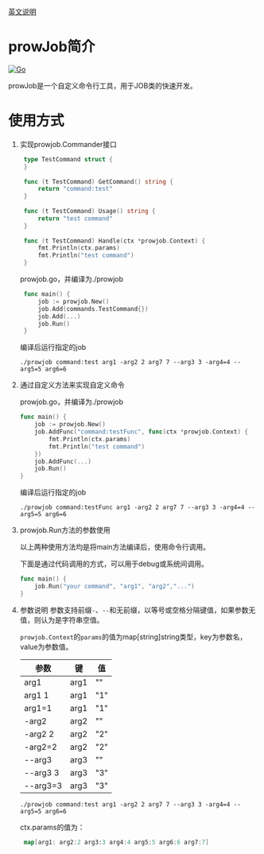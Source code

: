 [英文说明](Readme.md)
# prowJob简介
[![Go](https://github.com/agclqq/prowjob/actions/workflows/go.yml/badge.svg)](https://github.com/agclqq/prowjob/actions/workflows/go.yml)

prowJob是一个自定义命令行工具，用于JOB类的快速开发。

# 使用方式

1. 实现prowjob.Commander接口
   ```go
    type TestCommand struct {
    }
    
    func (t TestCommand) GetCommand() string {
        return "command:test"
    }
    
    func (t TestCommand) Usage() string {
        return "test command"
    }
    
    func (t TestCommand) Handle(ctx *prowjob.Context) {
        fmt.Println(ctx.params)
        fmt.Println("test command")
    }
   ```
   prowjob.go，并编译为./prowjob
   ```go
    func main() {
        job := prowjob.New()
        job.Add(commands.TestCommand{})
        job.Add(...)
        job.Run()
    }
   ```
   编译后运行指定的job
   ```shell
   ./prowjob command:test arg1 -arg2 2 arg7 7 --arg3 3 -arg4=4 --arg5=5 arg6=6
   ```
2. 通过自定义方法来实现自定义命令

   prowjob.go，并编译为./prowjob
    ```go
    func main() {
        job := prowjob.New()
        job.AddFunc("command:testFunc", func(ctx *prowjob.Context) {
			fmt.Println(ctx.params)
            fmt.Println("test command")
        })
        job.AddFunc(...)
        job.Run()
    }
    ```
   编译后运行指定的job
   ```shell
   ./prowjob command:testFunc arg1 -arg2 2 arg7 7 --arg3 3 -arg4=4 --arg5=5 arg6=6
   ```
3. prowjob.Run方法的参数使用

   以上两种使用方法均是将main方法编译后，使用命令行调用。

   下面是通过代码调用的方式，可以用于debug或系统间调用。
    ```go
    func main() {
        job.Run("your command", "arg1", "arg2","...")
    }
    ```

4. 参数说明
   参数支持前缀`-`、`--`和无前缀，以等号或空格分隔键值，如果参数无值，则认为是字符串空值。

   `prowjob.Context`的`params`的值为map[string]string类型，key为参数名，value为参数值。

   | 参数       | 键    | 值   |
   |----------|------|-----|
   | arg1     | arg1 | ""  |
   | arg1 1   | arg1 | "1" |
   | arg1=1   | arg1 | "1" |
   | -arg2    | arg2 | ""  |
   | -arg2 2  | arg2 | "2" |
   | -arg2=2  | arg2 | "2" |
   | --arg3   | arg3 | ""  |
   | --arg3 3 | arg3 | "3" |
   | --arg3=3 | arg3 | "3" |

   ```shell
   ./prowjob command:test arg1 -arg2 2 arg7 7 --arg3 3 -arg4=4 --arg5=5 arg6=6
   ```
   ctx.params的值为：
   ```go
    map[arg1: arg2:2 arg3:3 arg4:4 arg5:5 arg6:6 arg7:7]
   ```
